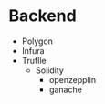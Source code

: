 # Backend

  - Polygon
  - Infura
  - Truflle
    - Solidity
      - openzepplin
      - ganache
 #
